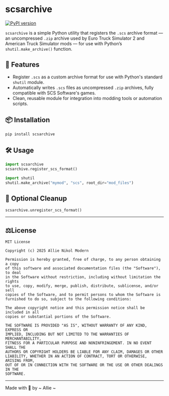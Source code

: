 # scsarchive

[![PyPI version](https://badge.fury.io/py/scsarchive.svg)](https://pypi.org/project/scsarchive/)

`scsarchive` is a simple Python utility that registers the `.scs` archive format — an uncompressed `.zip` archive used by Euro Truck Simulator 2 and American Truck Simulator mods — for use with Python’s `shutil.make_archive()` function.

## 🚀 Features

- Register `.scs` as a custom archive format for use with Python's standard `shutil` module.
- Automatically writes `.scs` files as uncompressed `.zip` archives, fully compatible with SCS Software's games.
- Clean, reusable module for integration into modding tools or automation scripts.

## 📦 Installation

```bash
pip install scsarchive
```

## 🛠️ Usage

```python
import scsarchive
scsarchive.register_scs_format()

import shutil
shutil.make_archive("mymod", "scs", root_dir="mod_files")
```

## 🧼 Optional Cleanup

```python
scsarchive.unregister_scs_format()
```



---



## ⚖️License

```plaintext
MIT License

Copyright (c) 2025 Allie Nikol Modern

Permission is hereby granted, free of charge, to any person obtaining a copy
of this software and associated documentation files (the "Software"), to deal
in the Software without restriction, including without limitation the rights
to use, copy, modify, merge, publish, distribute, sublicense, and/or sell
copies of the Software, and to permit persons to whom the Software is
furnished to do so, subject to the following conditions:

The above copyright notice and this permission notice shall be included in all
copies or substantial portions of the Software.

THE SOFTWARE IS PROVIDED "AS IS", WITHOUT WARRANTY OF ANY KIND, EXPRESS OR
IMPLIED, INCLUDING BUT NOT LIMITED TO THE WARRANTIES OF MERCHANTABILITY,
FITNESS FOR A PARTICULAR PURPOSE AND NONINFRINGEMENT. IN NO EVENT SHALL THE
AUTHORS OR COPYRIGHT HOLDERS BE LIABLE FOR ANY CLAIM, DAMAGES OR OTHER
LIABILITY, WHETHER IN AN ACTION OF CONTRACT, TORT OR OTHERWISE, ARISING FROM,
OUT OF OR IN CONNECTION WITH THE SOFTWARE OR THE USE OR OTHER DEALINGS IN THE
SOFTWARE.
```


---

Made with 💖 by ~ Allie ~
